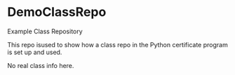 # DemoClassRepo

Example Class Repository

This repo isused to show how a class repo in the Python certificate program is set up and used.

No real class info here.
